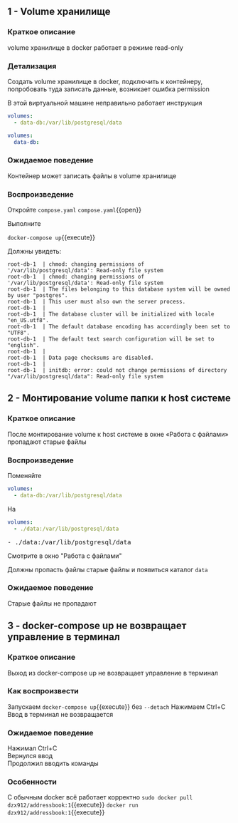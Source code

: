 ## 1 - Volume хранилище

### Краткое описание

volume хранилище в docker работает в режиме read-only

### Детализация

Создать volume хранилище в docker, подключить к контейнеру, попробовать туда записать данные, возникает ошибка
permission

В этой виртуальной машине неправильно работает инструкция

```yaml
volumes:
  - data-db:/var/lib/postgresql/data
```

```yaml
volumes:
  data-db:
```

### Ожидаемое поведение

Контейнер может записать файлы в volume хранилище

### Воспроизведение

Откройте `compose.yaml`
`compose.yaml`{{open}}

Выполните

`docker-compose up`{{execute}}

Должны увидеть:

```text
root-db-1  | chmod: changing permissions of '/var/lib/postgresql/data': Read-only file system
root-db-1  | chmod: changing permissions of '/var/lib/postgresql/data': Read-only file system
root-db-1  | The files belonging to this database system will be owned by user "postgres".
root-db-1  | This user must also own the server process.
root-db-1  | 
root-db-1  | The database cluster will be initialized with locale "en_US.utf8".
root-db-1  | The default database encoding has accordingly been set to "UTF8".
root-db-1  | The default text search configuration will be set to "english".
root-db-1  | 
root-db-1  | Data page checksums are disabled.
root-db-1  | 
root-db-1  | initdb: error: could not change permissions of directory "/var/lib/postgresql/data": Read-only file system
```

## 2 - Монтирование volume папки к host системе

### Краткое описание

После монтирование volume к host системе в окне «Работа с файлами» пропадают старые файлы

### Воспроизведение

Поменяйте

```yaml
volumes:
  - data-db:/var/lib/postgresql/data
```

На

```yaml
volumes:
  - ./data:/var/lib/postgresql/data
```

<pre class="file" data-filename="./compose.yaml" data-target="insert" data-marker="- data-db:/var/lib/postgresql/data">
- ./data:/var/lib/postgresql/data
</pre>

Смотрите в окно "Работа с файлами"

Должны пропасть файлы старые файлы и появиться каталог `data`

### Ожидаемое поведение

Старые файлы не пропадают

## 3 - docker-compose up не возвращает управление в терминал

### Краткое описание

Выход из docker-compose up не возвращает управление в терминал

### Как воспроизвести

Запускаем `docker-compose up`{{execute}} без `--detach`
Нажимаем Ctrl+C \
Ввод в терминал не возвращается

### Ожидаемое поведение

Нажимал Ctrl+C \
Вернулся ввод \
Продолжил вводить команды

### Особенности

С обычным docker всё работает корректно
`sudo docker pull dzx912/addressbook:1`{{execute}}
`docker run dzx912/addressbook:1`{{execute}}